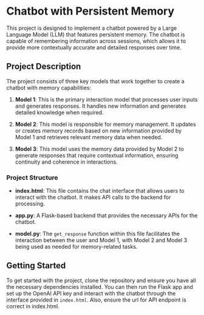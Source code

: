 # Chatbot with Persistent Memory

This project is designed to implement a chatbot powered by a Large Language Model (LLM) that features persistent memory. The chatbot is capable of remembering information across sessions, which allows it to provide more contextually accurate and detailed responses over time.

## Project Description

The project consists of three key models that work together to create a chatbot with memory capabilities:

1. **Model 1**: This is the primary interaction model that processes user inputs and generates responses. It handles new information and generates detailed knowledge when required.
   
2. **Model 2**: This model is responsible for memory management. It updates or creates memory records based on new information provided by Model 1 and retrieves relevant memory data when needed.

3. **Model 3**: This model uses the memory data provided by Model 2 to generate responses that require contextual information, ensuring continuity and coherence in interactions.


### Project Structure

- **index.html**: This file contains the chat interface that allows users to interact with the chatbot. It makes API calls to the backend for processing.

- **app.py**: A Flask-based backend that provides the necessary APIs for the chatbot. 

- **model.py**: The `get_response` function within this file facilitates the interaction between the user and Model 1, with Model 2 and Model 3 being used as needed for memory-related tasks.


## Getting Started

To get started with the project, clone the repository and ensure you have all the necessary dependencies installed. You can then run the Flask app and set up the OpenAI API key and interact with the chatbot through the interface provided in `index.html`. Also, ensure the url for API endpoint is correct in index.html.